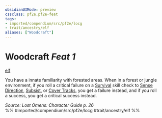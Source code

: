 ```yaml
---
obsidianUIMode: preview
cssclass: pf2e,pf2e-feat
tags:
- imported/compendium/src/pf2e/locg
- trait/ancestry/elf
aliases: ["Woodcraft"]
---
```

# Woodcraft  *Feat 1*  
[elf](elf.md)  


You have a innate familiarity with forested areas. When in a forest or jungle environment, if you roll a critical failure on a [Survival](../skills.md#Survival) skill check to [Sense Direction](sense-direction.md), [Subsist](subsist.md), or [Cover Tracks](cover-tracks.md), you get a failure instead, and if you roll a success, you get a critical success instead.

*Source: Lost Omens: Character Guide p. 26*  
%% #imported/compendium/src/pf2e/locg #trait/ancestry/elf %%